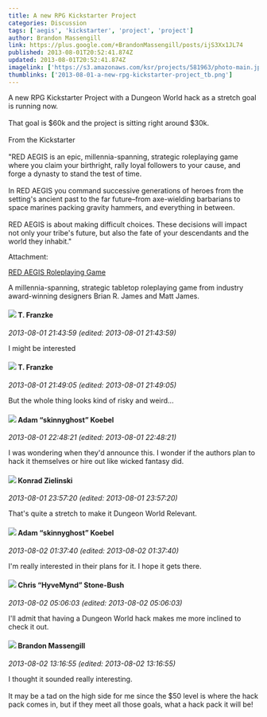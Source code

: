 ```yaml
---
title: A new RPG Kickstarter Project
categories: Discussion
tags: ['aegis', 'kickstarter', 'project', 'project']
author: Brandon Massengill
link: https://plus.google.com/+BrandonMassengill/posts/ijS3Xx1JL74
published: 2013-08-01T20:52:41.874Z
updated: 2013-08-01T20:52:41.874Z
imagelink: ['https://s3.amazonaws.com/ksr/projects/581963/photo-main.jpg?1374893177']
thumblinks: ['2013-08-01-a-new-rpg-kickstarter-project_tb.png']
---
```


A new RPG Kickstarter Project with a Dungeon World hack as a stretch goal is running now.<br /><br />That goal is $60k and the project is sitting right around $30k.<br /><br />From the Kickstarter<br /><br />&quot;RED AEGIS is an epic, millennia-spanning, strategic roleplaying game where you claim your birthright, rally loyal followers to your cause, and forge a dynasty to stand the test of time.<br /><br />In RED AEGIS you command successive generations of heroes from the setting&#39;s ancient past to the far future–from axe-wielding barbarians to space marines packing gravity hammers, and everything in between.<br /><br />RED AEGIS is about making difficult choices. These decisions will impact not only your tribe&#39;s future, but also the fate of your descendants and the world they inhabit.&quot;


Attachment:

<a href='http://kck.st/15GzvjY'>RED AEGIS Roleplaying Game</a>


A millennia-spanning, strategic tabletop roleplaying game from industry award-winning designers Brian R. James and Matt James.
<div id='comment z12dxv0zryy4gtjzt04chthyjri3ylbblbk'>
  <h4><img src='{{site.baseurl}}//images/avatars/110330901807759406775_photo.jpg'> T. Franzke</h4>
      <p><cite>2013-08-01 21:43:59 (edited: 2013-08-01 21:43:59)</cite></p>
        <p>I might be interested</p>
</div>
        

<div id='comment z12dxv0zryy4gtjzt04chthyjri3ylbblbk'>
  <h4><img src='{{site.baseurl}}//images/avatars/110330901807759406775_photo.jpg'> T. Franzke</h4>
      <p><cite>2013-08-01 21:49:05 (edited: 2013-08-01 21:49:05)</cite></p>
        <p>But the whole thing looks kind of risky and weird...</p>
</div>
        

<div id='comment z12dxv0zryy4gtjzt04chthyjri3ylbblbk'>
  <h4><img src='{{site.baseurl}}//images/avatars/112484087750169360510_photo.jpg'> Adam “skinnyghost” Koebel</h4>
      <p><cite>2013-08-01 22:48:21 (edited: 2013-08-01 22:48:21)</cite></p>
        <p>I was wondering when they&#39;d announce this. I wonder if the authors plan to hack it themselves or hire out like wicked fantasy did.</p>
</div>
        

<div id='comment z12dxv0zryy4gtjzt04chthyjri3ylbblbk'>
  <h4><img src='{{site.baseurl}}//images/avatars/115725920587018246269_photo.jpg'> Konrad Zielinski</h4>
      <p><cite>2013-08-01 23:57:20 (edited: 2013-08-01 23:57:20)</cite></p>
        <p>That&#39;s quite a stretch to make it Dungeon World Relevant.</p>
</div>
        

<div id='comment z12dxv0zryy4gtjzt04chthyjri3ylbblbk'>
  <h4><img src='{{site.baseurl}}//images/avatars/112484087750169360510_photo.jpg'> Adam “skinnyghost” Koebel</h4>
      <p><cite>2013-08-02 01:37:40 (edited: 2013-08-02 01:37:40)</cite></p>
        <p>I&#39;m really interested in their plans for it. I hope it gets there.</p>
</div>
        

<div id='comment z12dxv0zryy4gtjzt04chthyjri3ylbblbk'>
  <h4><img src='{{site.baseurl}}//images/avatars/108053817066303198241_photo.jpg'> Chris “HyveMynd” Stone-Bush</h4>
      <p><cite>2013-08-02 05:06:03 (edited: 2013-08-02 05:06:03)</cite></p>
        <p>I&#39;ll admit that having a Dungeon World hack makes me more inclined to check it out.</p>
</div>
        

<div id='comment z12dxv0zryy4gtjzt04chthyjri3ylbblbk'>
  <h4><img src='{{site.baseurl}}//images/avatars/107796621777284360052_photo.jpg'> Brandon Massengill</h4>
      <p><cite>2013-08-02 13:16:55 (edited: 2013-08-02 13:16:55)</cite></p>
        <p>I thought it sounded really interesting.<br /><br />It may be a tad on the high side for me since the $50 level is where the hack pack comes in, but if they meet all those goals, what a hack pack it will be!</p>
</div>
        